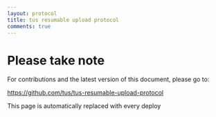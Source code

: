 ```yaml
---
layout: protocol
title: tus resumable upload protocol
comments: true
---
```


# Please take note

For contributions and the latest version of this document, please go to:

https://github.com/tus/tus-resumable-upload-protocol

This page is automatically replaced with every deploy



